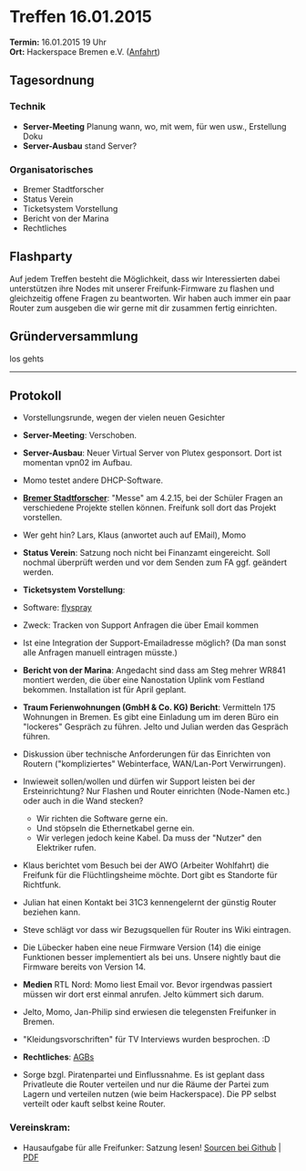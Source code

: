 # Treffen 16.01.2015

**Termin:** 16.01.2015 19 Uhr
<br>
**Ort:** Hackerspace Bremen e.V. ([Anfahrt](https://www.hackerspace-bremen.de/anfahrt/))

## Tagesordnung

### Technik
* **Server-Meeting** Planung wann, wo, mit wem, für wen usw., Erstellung Doku
* **Server-Ausbau** stand Server?

### Organisatorisches
* Bremer Stadtforscher
* Status Verein
* Ticketsystem Vorstellung
* Bericht von der Marina
* Rechtliches

## Flashparty
Auf jedem Treffen besteht die Möglichkeit, dass wir Interessierten dabei unterstützen ihre Nodes mit unserer Freifunk-Firmware zu flashen und gleichzeitig offene Fragen zu beantworten. Wir haben auch immer ein paar Router zum ausgeben die wir gerne mit dir zusammen fertig einrichten.

## Gründerversammlung
los gehts

---

## Protokoll
* Vorstellungsrunde, wegen der vielen neuen Gesichter
* **Server-Meeting**: Verschoben. 
* **Server-Ausbau**: Neuer Virtual Server von Plutex gesponsort. Dort ist momentan vpn02 im Aufbau. 
 * Momo testet andere DHCP-Software.
* **[Bremer Stadtforscher](http://www.uni-bremen.de/zedis/transfer/bremer-stadtforscher.html)**: "Messe" am 4.2.15, bei der Schüler Fragen an verschiedene Projekte stellen können. Freifunk soll dort das Projekt vorstellen. 
 * Wer geht hin? Lars, Klaus (anwortet auch auf EMail), Momo
* **Status Verein**: Satzung noch nicht bei Finanzamt eingereicht. Soll nochmal überprüft werden und vor dem Senden zum FA ggf. geändert werden. 
* **Ticketsystem Vorstellung**: 
 * Software: [flyspray](http://www.flyspray.org/)
 * Zweck: Tracken von Support Anfragen die über Email kommen
 *  Ist eine Integration der Support-Emailadresse möglich? (Da man sonst alle Anfragen manuell eintragen müsste.)
* **Bericht von der Marina**: Angedacht sind dass am Steg mehrer WR841 montiert werden, die über eine Nanostation Uplink vom Festland bekommen.  Installation ist für April geplant. 
* **Traum Ferienwohnungen (GmbH & Co. KG) Bericht**: Vermitteln 175 Wohnungen in Bremen. Es gibt eine Einladung um im deren Büro ein "lockeres" Gespräch zu führen. Jelto und Julian werden das Gespräch führen.
* Diskussion über technische Anforderungen für das Einrichten von Routern ("kompliziertes" Webinterface, WAN/Lan-Port Verwirrungen). 
* Inwieweit sollen/wollen und dürfen wir Support leisten bei der Ersteinrichtung? Nur Flashen und Router einrichten (Node-Namen etc.) oder auch in die Wand stecken?
  * Wir richten die Software gerne ein.
  * Und stöpseln die Ethernetkabel gerne ein.
  * Wir verlegen jedoch keine Kabel. Da muss der "Nutzer" den Elektriker rufen. 

* Klaus berichtet vom Besuch bei der AWO (Arbeiter Wohlfahrt) die Freifunk für die Flüchtlingsheime möchte. Dort gibt es Standorte für Richtfunk.
* Julian hat einen Kontakt bei 31C3 kennengelernt der günstig Router beziehen kann.
* Steve schlägt vor dass wir Bezugsquellen für Router ins Wiki eintragen. 
* Die Lübecker haben eine neue Firmware Version (14) die einige Funktionen besser implementiert als bei uns. Unsere nightly baut die Firmware bereits von Version 14.
* **Medien** RTL Nord: Momo liest Email vor. Bevor irgendwas passiert müssen wir dort erst einmal anrufen. Jelto kümmert sich darum. 
* Jelto, Momo, Jan-Philip sind erwiesen die telegensten Freifunker in Bremen.
* "Kleidungsvorschriften" für TV Interviews wurden besprochen. :D
* **Rechtliches**: [AGBs](http://wiki.freifunk.net/AGB)

* Sorge bzgl. Piratenpartei und Einflussnahme. Es ist geplant dass Privatleute die Router verteilen und nur die Räume der Partei zum Lagern und verteilen nutzen (wie beim Hackerspace). Die PP selbst verteilt oder kauft selbst keine Router. 

### Vereinskram:
* Hausaufgabe für alle Freifunker: Satzung lesen! [Sourcen bei Github](https://github.com/FreifunkBremen/ffhb-satzung) | [PDF](http://jel.to/ff.pdf)